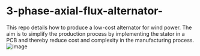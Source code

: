 # 3-phase-axial-flux-alternator-
This repo details how to produce a low-cost alternator for wind power. The aim is to simplify the production process by implementing the stator in a PCB and thereby reduce cost and complexity in the manufacturing process.
![image](https://github.com/Nelsonio/3-phase-axial-flux-alternator-/assets/138862710/a16d4b30-54da-46f1-8107-eb6a33933b93)

